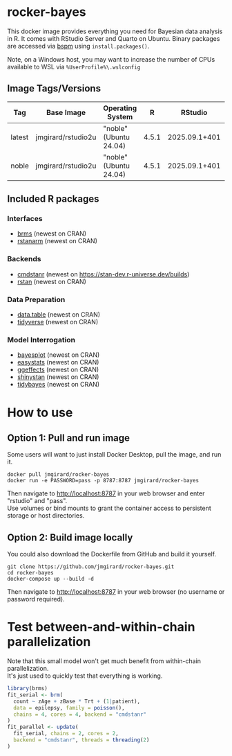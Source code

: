 # rocker-bayes

This docker image provides everything you need for Bayesian data analysis in R. It comes with RStudio Server and Quarto on Ubuntu. Binary packages are accessed via [bspm](https://cloud.r-project.org/package=bspm) using `install.packages()`. 

Note, on a Windows host, you may want to increase the number of CPUs available to WSL via `%UserProfile%\.wslconfig`

## Image Tags/Versions

| Tag    | Base Image         | Operating System       | R     | RStudio       | CmdStan |
|--------|--------------------|------------------------|-------|---------------|---------|
| latest | jmgirard/rstudio2u | "noble" (Ubuntu 24.04) | 4.5.1 | 2025.09.1+401 | 2.37.0  |
| noble  | jmgirard/rstudio2u | "noble" (Ubuntu 24.04) | 4.5.1 | 2025.09.1+401 | 2.37.0  |


## Included R packages 

### Interfaces
- [brms](https://paulbuerkner.com/brms/) (newest on CRAN)
- [rstanarm](https://mc-stan.org/rstanarm/) (newest on CRAN)

### Backends
- [cmdstanr](https://mc-stan.org/cmdstanr/) (newest on <https://stan-dev.r-universe.dev/builds>)
- [rstan](https://mc-stan.org/rstan/) (newest on CRAN)

### Data Preparation
- [data.table](https://rdatatable.gitlab.io/data.table/) (newest on CRAN)
- [tidyverse](https://www.tidyverse.org/) (newest on CRAN)

### Model Interrogation
- [bayesplot](https://mc-stan.org/bayesplot/) (newest on CRAN)
- [easystats](https://easystats.github.io/easystats/) (newest on CRAN)
- [ggeffects](https://strengejacke.github.io/ggeffects/) (newest on CRAN)
- [shinystan](https://mc-stan.org/shinystan/) (newest on CRAN)
- [tidybayes](https://mjskay.github.io/tidybayes/) (newest on CRAN)

# How to use

## Option 1: Pull and run image
Some users will want to just install Docker Desktop, pull the image, and run it.

```
docker pull jmgirard/rocker-bayes
docker run -e PASSWORD=pass -p 8787:8787 jmgirard/rocker-bayes
```

Then navigate to <http://localhost:8787> in your web browser and enter "rstudio" and "pass".<br />
Use volumes or bind mounts to grant the container access to persistent storage or host directories.

## Option 2: Build image locally
You could also download the Dockerfile from GitHub and build it yourself.

```
git clone https://github.com/jmgirard/rocker-bayes.git
cd rocker-bayes
docker-compose up --build -d
```

Then navigate to <http://localhost:8787> in your web browser (no username or password required).<br />

# Test between-and-within-chain parallelization
Note that this small model won't get much benefit from within-chain parallelization. <br />
It's just used to quickly test that everything is working.

```r
library(brms)
fit_serial <- brm(
  count ~ zAge + zBase * Trt + (1|patient),
  data = epilepsy, family = poisson(),
  chains = 4, cores = 4, backend = "cmdstanr"
)
fit_parallel <- update(
  fit_serial, chains = 2, cores = 2,
  backend = "cmdstanr", threads = threading(2)
)
```
